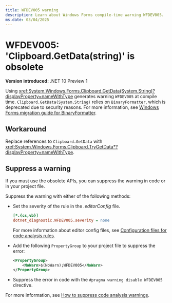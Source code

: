 ```yaml
---
title: WFDEV005 warning
description: Learn about Windows Forms compile-time warning WFDEV005. 'Clipboard.GetData(string)' is obsolete. Use 'Clipboard.TryGetData<T>' methods instead.
ms.date: 03/04/2025
---
```

# WFDEV005: 'Clipboard.GetData(string)' is obsolete

**Version introduced:** .NET 10 Preview 1

Using <xref:System.Windows.Forms.Clipboard.GetData(System.String)?displayProperty=nameWithType> generates warning `WFDEV005` at compile time. `Clipboard.GetData(System.String)` relies on `BinaryFormatter`, which is deprecated due to security reasons. For more information, see [Windows Forms migration guide for BinaryFormatter](/dotnet/standard/serialization/binaryformatter-migration-guide/winforms-applications).

## Workaround

Replace references to `Clipboard.GetData` with <xref:System.Windows.Forms.Clipboard.TryGetData*?displayProperty=nameWithType>.

## Suppress a warning

If you must use the obsolete APIs, you can suppress the warning in code or in your project file.

Suppress the warning with either of the following methods:

- Set the severity of the rule in the _.editorConfig_ file.

  ```ini
  [*.{cs,vb}]
  dotnet_diagnostic.WFDEV005.severity = none
  ```

  For more information about editor config files, see [Configuration files for code analysis rules](/dotnet/fundamentals/code-analysis/configuration-files).

- Add the following `PropertyGroup` to your project file to suppress the error:

  ```xml
  <PropertyGroup>
      <NoWarn>$(NoWarn);WFDEV005</NoWarn>
  </PropertyGroup>
  ```

- Suppress the error in code with the `#pragma warning disable WFDEV005` directive.

For more information, see [How to suppress code analysis warnings](/dotnet/fundamentals/code-analysis/suppress-warnings).
